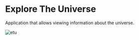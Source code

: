 # Explore The Universe
Application that allows viewing information about the universe.

![etu](https://user-images.githubusercontent.com/30631373/42105751-d3bcf07e-7bd1-11e8-9b8b-8f13867dac9c.png)
